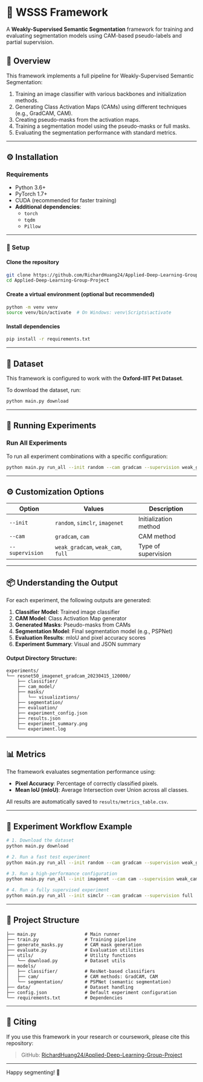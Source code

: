 # 🐾 WSSS Framework

A **Weakly-Supervised Semantic Segmentation** framework for training and evaluating segmentation models using CAM-based pseudo-labels and partial supervision.

## 📌 Overview

This framework implements a full pipeline for Weakly-Supervised Semantic Segmentation:

1. Training an image classifier with various backbones and initialization methods.
2. Generating Class Activation Maps (CAMs) using different techniques (e.g., GradCAM, CAM).
3. Creating pseudo-masks from the activation maps.
4. Training a segmentation model using the pseudo-masks or full masks.
5. Evaluating the segmentation performance with standard metrics.

---

## ⚙️ Installation

### Requirements

- Python 3.6+
- PyTorch 1.7+
- CUDA (recommended for faster training)
- **Additional dependencies**:  
  - `torch`  
  - `tqdm`  
  - `Pillow`

---

### 🔧 Setup

#### Clone the repository

```bash
git clone https://github.com/RichardHuang24/Applied-Deep-Learning-Group-Project.git
cd Applied-Deep-Learning-Group-Project
```

#### Create a virtual environment (optional but recommended)

```bash
python -m venv venv
source venv/bin/activate  # On Windows: venv\Scripts\activate
```

#### Install dependencies

```bash
pip install -r requirements.txt
```

---

## 📁 Dataset

This framework is configured to work with the **Oxford-IIIT Pet Dataset**.

To download the dataset, run:

```bash
python main.py download
```

---

## 🚀 Running Experiments

### Run All Experiments

To run all experiment combinations with a specific configuration:

```bash
python main.py run_all --init random --cam gradcam --supervision weak_gradcam
```

---

## ⚙️ Customization Options

| Option        | Values                          | Description                                |
|---------------|----------------------------------|--------------------------------------------|
| `--init`      | `random`, `simclr`, `imagenet`   | Initialization method                      |
| `--cam`       | `gradcam`, `cam`                 | CAM method                                 |
| `--supervision` | `weak_gradcam`, `weak_cam`, `full` | Type of supervision                       |

---

## 📦 Understanding the Output

For each experiment, the following outputs are generated:

1. **Classifier Model**: Trained image classifier
2. **CAM Model**: Class Activation Map generator
3. **Generated Masks**: Pseudo-masks from CAMs
4. **Segmentation Model**: Final segmentation model (e.g., PSPNet)
5. **Evaluation Results**: mIoU and pixel accuracy scores
6. **Experiment Summary**: Visual and JSON summary

#### Output Directory Structure:

```
experiments/
└── resnet50_imagenet_gradcam_20230415_120000/
    ├── classifier/
    ├── cam_model/
    ├── masks/
    │   └── visualizations/
    ├── segmentation/
    ├── evaluation/
    ├── experiment_config.json
    ├── results.json
    ├── experiment_summary.png
    └── experiment.log
```

---

## 📊 Metrics

The framework evaluates segmentation performance using:

- **Pixel Accuracy**: Percentage of correctly classified pixels.
- **Mean IoU (mIoU)**: Average Intersection over Union across all classes.

All results are automatically saved to `results/metrics_table.csv`.

---

## 🧪 Experiment Workflow Example

```bash
# 1. Download the dataset
python main.py download

# 2. Run a fast test experiment
python main.py run_all --init random --cam gradcam --supervision weak_gradcam

# 3. Run a high-performance configuration
python main.py run_all --init imagenet --cam cam --supervision weak_cam

# 4. Run a fully supervised experiment
python main.py run_all --init simclr --cam gradcam --supervision full
```

---

## 📂 Project Structure

```
├── main.py                  # Main runner
├── train.py                 # Training pipeline
├── generate_masks.py        # CAM mask generation
├── evaluate.py              # Evaluation utilities
├── utils/                   # Utility functions
│   └── download.py          # Dataset utils
├── models/
│   ├── classifier/          # ResNet-based classifiers
│   ├── cam/                 # CAM methods: GradCAM, CAM
│   └── segmentation/        # PSPNet (semantic segmentation)
├── data/                    # Dataset handling
├── config.json              # Default experiment configuration
└── requirements.txt         # Dependencies
```

---

## 📜 Citing

If you use this framework in your research or coursework, please cite this repository:

> GitHub: [RichardHuang24/Applied-Deep-Learning-Group-Project](https://github.com/RichardHuang24/Applied-Deep-Learning-Group-Project)

---

Happy segmenting! 🎯
